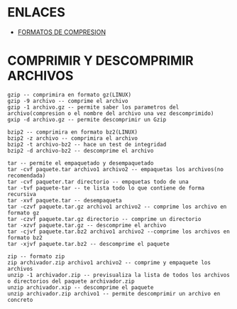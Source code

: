 # ENLACES
<ul>
    <li><a href="https://computernewage.com/2023/04/15/gnu-linux-formatos-compresion-archivos/">FORMATOS DE COMPRESION</a></li>
</ul>

# COMPRIMIR Y DESCOMPRIMIR ARCHIVOS
    gzip -- comprimira en formato gz(LINUX)
    gzip -9 archivo -- comprime el archivo
    gzip -1 archivo.gz -- permite saber los parametros del archivo(compresion o el nombre del archivo una vez descomprimido)
    gxip -d archivo.gz -- permite descomprimir un Gzip

    bzip2 -- comprimira en formato bz2(LINUX)
    bzip2 -z archivo -- comprimira el archivo
    bzip2 -t archivo-bz2 -- hace un test de integridad
    bzip2 -d archivo-bz2 -- descomprime el archivo

    tar -- permite el empaquetado y desempaquetado
    tar -cvf paquete.tar archivo1 archivo2 -- empaquetas los archivos(no recomendada)
    tar -cvf paqueter.tar directorio -- empquetas todo de una
    tar -tvf paquete-tar -- te lista todo lo que contiene de forma recursiva
    tar -xvf paquete.tar -- desempaqueta
    tar -czvf paquete.tar.gz archivo1 archivo2 -- comprime los archivo en formato gz
    tar -czvf paquete.tar.gz directorio -- comprime un directorio
    tar -xzvf paquete.tar.gz -- descomprime el archivo
    tar -cjvf paquete.tar.bz2 archivo1 archivo2 --comprime los archivos en formato bz2
    tar -xjvf paquete.tar.bz2 -- descomprime el paquete

    zip -- formato zip
    zip archivador.zip archivo1 archivo2 -- comprime y empaquete los archivos
    unzip -1 archivador.zip -- previsualiza la lista de todos los archivos o directorios del paquete archivador.zip 
    unzip archivador.xip -- descomprime el paquete
    unzip archivador.zip archivo1 -- permite descomprimir un archivo en concreto
